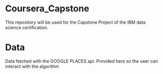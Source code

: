 # Coursera_Capstone
This repository will be used for the Capstone Project of the IBM data science certification.

# Data
Data fetched with the GOOGLE PLACES api. Provided here so the user can interact with the algorithm




